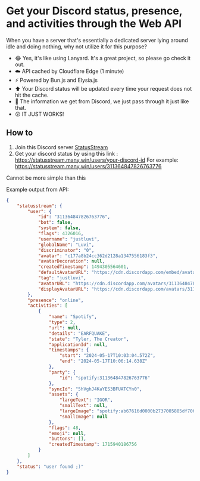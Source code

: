 # Get your Discord status, presence, and activities through the Web API

When you have a server that's essentially a dedicated server lying around idle and doing nothing, why not utilize it for this purpose?

- 😂 Yes, it's like using Lanyard. It's a great project, so please go check it out.
- ☁️ API cached by Cloudflare Edge (1 minute)
- ⚡ Powered by Bun.js and Elysia.js
- ⬆️ Your Discord status will be updated every time your request does not hit the cache.
- 📨 The information we get from Discord, we just pass through it just like that.
- 😲 IT JUST WORKS!

## How to

1. Join this Discord server [StatusStream](https://discord.gg/Bu4rkbaE9f)
2. Get your discord status by using this link : https://statusstream.many.win/users/your-discord-id
For example: https://statusstream.many.win/users/311364847826763776

Cannot be more simple than this

Example output from API:
```json
{
    "statusstream": {
        "user": {
            "id": "311364847826763776",
            "bot": false,
            "system": false,
            "flags": 4326016,
            "username": "justluvi",
            "globalName": "Luvi",
            "discriminator": "0",
            "avatar": "c177a8b24cc362d2128a1347556183f3",
            "avatarDecoration": null,
            "createdTimestamp": 1494305564601,
            "defaultAvatarURL": "https://cdn.discordapp.com/embed/avatars/3.png",
            "tag": "justluvi",
            "avatarURL": "https://cdn.discordapp.com/avatars/311364847826763776/c177a8b24cc362d2128a1347556183f3.webp",
            "displayAvatarURL": "https://cdn.discordapp.com/avatars/311364847826763776/c177a8b24cc362d2128a1347556183f3.webp"
        },
        "presence": "online",
        "activities": [
            {
                "name": "Spotify",
                "type": 2,
                "url": null,
                "details": "EARFQUAKE",
                "state": "Tyler, The Creator",
                "applicationId": null,
                "timestamps": {
                    "start": "2024-05-17T10:03:04.572Z",
                    "end": "2024-05-17T10:06:14.638Z"
                },
                "party": {
                    "id": "spotify:311364847826763776"
                },
                "syncId": "5hVghJ4KaYES3BFUATCYn0",
                "assets": {
                    "largeText": "IGOR",
                    "smallText": null,
                    "largeImage": "spotify:ab67616d0000b2737005885df706891a3c182a57",
                    "smallImage": null
                },
                "flags": 48,
                "emoji": null,
                "buttons": [],
                "createdTimestamp": 1715940186756
            }
        ]
    },
    "status": "user found ;)"
}
```
